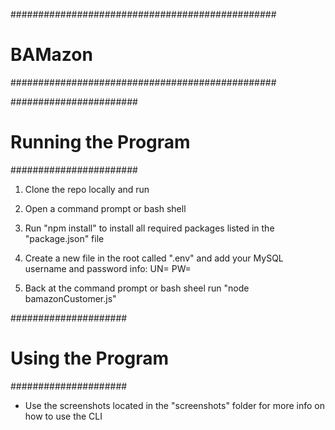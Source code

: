 ################################################
#           BAMazon                            #
################################################


#######################
# Running the Program #
#######################
1) Clone the repo locally and run
2) Open a command prompt or bash shell 
3) Run "npm install" to install all required packages listed in the "package.json" file
4) Create a new file in the root called ".env" and add your MySQL username and password info:
        UN=<username>
        PW=<password>

4) Back at the command prompt or bash sheel run "node bamazonCustomer.js"

#####################
# Using the Program #
#####################
* Use the screenshots located in the "screenshots" folder for more info on how to use the CLI